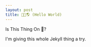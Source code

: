 ```yaml
---
layout: post
title: 👋🏽🌎 (Hello World)
---
```


Is This Thing On 🎤? 

I'm giving this whole Jekyll thing a try. 